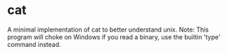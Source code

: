 # cat
A minimal implementation of cat to better understand unix.
Note: This program will choke on Windows if you read a binary, use the builtin 'type' command instead.
